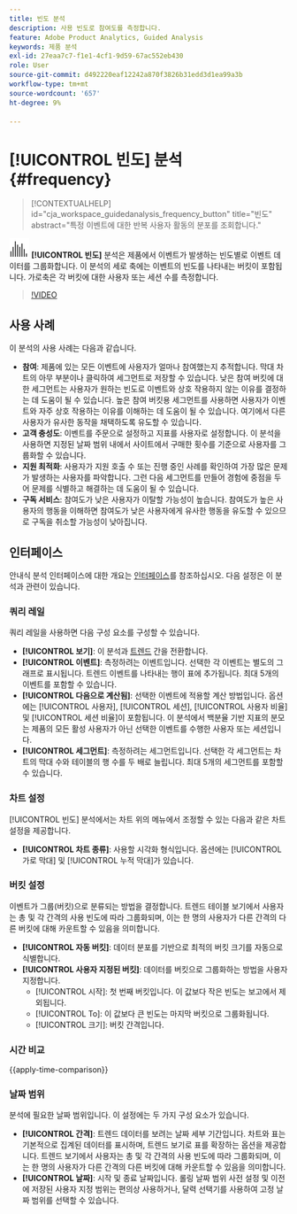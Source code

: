 ```yaml
---
title: 빈도 분석
description: 사용 빈도로 참여도를 측정합니다.
feature: Adobe Product Analytics, Guided Analysis
keywords: 제품 분석
exl-id: 27eaa7c7-f1e1-4cf1-9d59-67ac552eb430
role: User
source-git-commit: d492220eaf12242a870f3826b31edd3d1ea99a3b
workflow-type: tm+mt
source-wordcount: '657'
ht-degree: 9%

---
```


# [!UICONTROL 빈도] 분석 {#frequency}

<!-- markdownlint-disable MD034 -->

>[!CONTEXTUALHELP]
>id="cja_workspace_guidedanalysis_frequency_button"
>title="빈도"
>abstract="특정 이벤트에 대한 반복 사용자 활동의 분포를 조회합니다."

<!-- markdownlint-enable MD034 -->

![빈도](/help/assets/icons/Histogram.svg) **[!UICONTROL 빈도]** 분석은 제품에서 이벤트가 발생하는 빈도별로 이벤트 데이터를 그룹화합니다. 이 분석의 세로 축에는 이벤트의 빈도를 나타내는 버킷이 포함됩니다. 가로축은 각 버킷에 대한 사용자 또는 세션 수를 측정합니다.

>[!VIDEO](https://video.tv.adobe.com/v/3428089/?learn=on)

## 사용 사례

이 분석의 사용 사례는 다음과 같습니다.

* **참여**: 제품에 있는 모든 이벤트에 사용자가 얼마나 참여했는지 추적합니다. 막대 차트의 아무 부분이나 클릭하여 세그먼트로 저장할 수 있습니다. 낮은 참여 버킷에 대한 세그먼트는 사용자가 원하는 빈도로 이벤트와 상호 작용하지 않는 이유를 결정하는 데 도움이 될 수 있습니다. 높은 참여 버킷용 세그먼트를 사용하면 사용자가 이벤트와 자주 상호 작용하는 이유를 이해하는 데 도움이 될 수 있습니다. 여기에서 다른 사용자가 유사한 동작을 채택하도록 유도할 수 있습니다.
* **고객 충성도**: 이벤트를 주문으로 설정하고 지표를 사용자로 설정합니다. 이 분석을 사용하면 지정된 날짜 범위 내에서 사이트에서 구매한 횟수를 기준으로 사용자를 그룹화할 수 있습니다.
* **지원 최적화**: 사용자가 지원 호출 수 또는 진행 중인 사례를 확인하여 가장 많은 문제가 발생하는 사용자를 파악합니다. 그런 다음 세그먼트를 만들어 경험에 중점을 두어 문제를 식별하고 해결하는 데 도움이 될 수 있습니다.
* **구독 서비스**: 참여도가 낮은 사용자가 이탈할 가능성이 높습니다. 참여도가 높은 사용자의 행동을 이해하면 참여도가 낮은 사용자에게 유사한 행동을 유도할 수 있으므로 구독을 취소할 가능성이 낮아집니다.

## 인터페이스

안내식 분석 인터페이스에 대한 개요는 [인터페이스](../overview.md#interface)를 참조하십시오. 다음 설정은 이 분석과 관련이 있습니다.

### 쿼리 레일

쿼리 레일을 사용하면 다음 구성 요소를 구성할 수 있습니다.

* **[!UICONTROL 보기]**: 이 분석과 [트렌드](trends.md) 간을 전환합니다.
* **[!UICONTROL 이벤트]**: 측정하려는 이벤트입니다. 선택한 각 이벤트는 별도의 그래프로 표시됩니다. 트렌드 이벤트를 나타내는 행이 표에 추가됩니다. 최대 5개의 이벤트를 포함할 수 있습니다.
* **[!UICONTROL 다음으로 계산됨]**: 선택한 이벤트에 적용할 계산 방법입니다. 옵션에는 [!UICONTROL 사용자], [!UICONTROL 세션], [!UICONTROL 사용자 비율] 및 [!UICONTROL 세션 비율]이 포함됩니다. 이 분석에서 백분율 기반 지표의 분모는 제품의 모든 활성 사용자가 아닌 선택한 이벤트를 수행한 사용자 또는 세션입니다.
* **[!UICONTROL 세그먼트]**: 측정하려는 세그먼트입니다. 선택한 각 세그먼트는 차트의 막대 수와 테이블의 행 수를 두 배로 늘립니다. 최대 5개의 세그먼트를 포함할 수 있습니다.

### 차트 설정

[!UICONTROL 빈도] 분석에서는 차트 위의 메뉴에서 조정할 수 있는 다음과 같은 차트 설정을 제공합니다.

* **[!UICONTROL 차트 종류]**: 사용할 시각화 형식입니다. 옵션에는 [!UICONTROL 가로 막대] 및 [!UICONTROL 누적 막대]가 있습니다.

### 버킷 설정

이벤트가 그룹(버킷)으로 분류되는 방법을 결정합니다. 트렌드 테이블 보기에서 사용자는 총 및 각 간격의 사용 빈도에 따라 그룹화되며, 이는 한 명의 사용자가 다른 간격의 다른 버킷에 대해 카운트할 수 있음을 의미합니다.

* **[!UICONTROL 자동 버킷]**: 데이터 분포를 기반으로 최적의 버킷 크기를 자동으로 식별합니다.
* **[!UICONTROL 사용자 지정된 버킷]**: 데이터를 버킷으로 그룹화하는 방법을 사용자 지정합니다.
   * [!UICONTROL 시작]: 첫 번째 버킷입니다. 이 값보다 작은 빈도는 보고에서 제외됩니다.
   * [!UICONTROL To]: 이 값보다 큰 빈도는 마지막 버킷으로 그룹화됩니다.
   * [!UICONTROL 크기]: 버킷 간격입니다.

### 시간 비교

{{apply-time-comparison}}

### 날짜 범위

분석에 필요한 날짜 범위입니다. 이 설정에는 두 가지 구성 요소가 있습니다.

* **[!UICONTROL 간격]**: 트렌드 데이터를 보려는 날짜 세부 기간입니다. 차트와 표는 기본적으로 집계된 데이터를 표시하며, 트렌드 보기로 표를 확장하는 옵션을 제공합니다. 트렌드 보기에서 사용자는 총 및 각 간격의 사용 빈도에 따라 그룹화되며, 이는 한 명의 사용자가 다른 간격의 다른 버킷에 대해 카운트할 수 있음을 의미합니다.
* **[!UICONTROL 날짜]**: 시작 및 종료 날짜입니다. 롤링 날짜 범위 사전 설정 및 이전에 저장된 사용자 지정 범위는 편의상 사용하거나, 달력 선택기를 사용하여 고정 날짜 범위를 선택할 수 있습니다.


<!--
## Example

See below foran example of the analysis.

![Frequency](../assets/frequency.png)

-->
